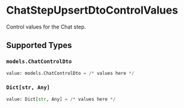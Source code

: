# ChatStepUpsertDtoControlValues

Control values for the Chat step.


## Supported Types

### `models.ChatControlDto`

```python
value: models.ChatControlDto = /* values here */
```

### `Dict[str, Any]`

```python
value: Dict[str, Any] = /* values here */
```

